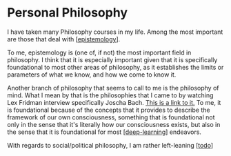 # Personal Philosophy

I have taken many Philosophy courses in my life. Among the most important are those that deal with [[epistemology]].

To me, epistemology is (one of, if not) the most important field in philosophy. I think that it is especially important given that it is specifically foundational to most other areas of philosophy, as it establishes the limits or parameters of what we know, and how we come to know it.

Another branch of philosophy that seems to call to me is the philosophy of mind. What I mean by that is the philosophies that I came to by watching Lex Fridman interview specifically Joscha Bach. [This is a link to it.](https://www.youtube.com/watch?v=P-2P3MSZrBM) To me, it is foundational because of the concepts that it provides to describe the framework of our own consciousness, something that is foundational not only in the sense that it's literally how our consciousness exists, but also in the sense that it is foundational for most [[deep-learning]] endeavors.

With regards to social/political philosophy, I am rather left-leaning [[todo]]

[//begin]: # "Autogenerated link references for markdown compatibility"
[epistemology]: epistemology "Epistemology"
[deep-learning]: deep-learning "Deep Learning"
[todo]: todo "Todo"
[//end]: # "Autogenerated link references"

